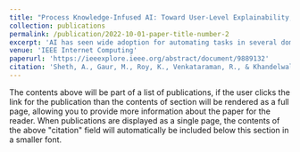 ```yaml
---
title: "Process Knowledge-Infused AI: Toward User-Level Explainability, Interpretability, and Safety"
collection: publications
permalink: /publication/2022-10-01-paper-title-number-2
excerpt: 'AI has seen wide adoption for automating tasks in several domains. However, AI's use in high-value, sensitive, or safety-critical applications such as self-management for personalized health or personalized nutrition has been challenging. These require that the AI system follows guidelines or well-defined processes set by experts, community, or standards. We characterize these as process knowledge (PK). For example, to diagnose the severity of depression, the AI system should incorporate PK that is part of the clinical decision-making process, such as the Patient Health Questionnaire (PHQ-9). Likewise, a nutritionist's knowledge and dietary guidelines are needed to create food plans for diabetic patients. Furthermore, the BlackBox nature of purely data-reliant statistical AI systems falls short in providing user-understandable explanations, such as what a clinician would need to ensure and document compliance with medical guidelines before relying on a recommendation. Using the examples of mental health and cooking recipes for diabetic patients, we show why, what, and how to incorporate PK along with domain knowledge in machine learning. We discuss methods for infusing PK and present performance evaluation metrics. Support for safety and user-level explainability of the PK-infused learning improves confidence and trust in the AI system.'
venue: 'IEEE Internet Computing'
paperurl: 'https://ieeexplore.ieee.org/abstract/document/9889132'
citation: 'Sheth, A., Gaur, M., Roy, K., Venkataraman, R., & Khandelwal, V. (2022). Process knowledge-infused ai: Toward user-level explainability, interpretability, and safety. IEEE Internet Computing, 26(5), 76-84.'
---
```


The contents above will be part of a list of publications, if the user clicks the link for the publication than the contents of section will be rendered as a full page, allowing you to provide more information about the paper for the reader. When publications are displayed as a single page, the contents of the above "citation" field will automatically be included below this section in a smaller font.
